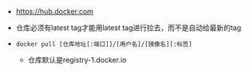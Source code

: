 - https://hub.docker.com

- 仓库必须有latest tag才能用latest tag进行拉去，而不是自动给最新的tag
- `docker pull [仓库地址[:端口]]/[用户名]/[镜像名][:标签]`
	- 仓库默认是registry-1.docker.io
